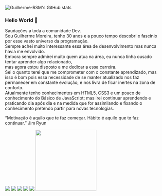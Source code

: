 ![Guilherme-RSM's GitHub stats](https://github-readme-stats.vercel.app/api?username=Guilherme-RSM&show_icons=true&theme=merko)

### Hello World 👋
Saudações a toda a comunidade Dev.<br>
Sou Guilherme Moreira, tenho 30 anos e a pouco tempo descobri o fascinio por esse vasto universo da programação.<br>
Sempre achei muito interessante essa área de desenvolvimento mas nunca havia me envolvido.<br>
Embora sempre admirei muito quem atua na área, eu nunca tinha ousado tentar aprender algo relacionado, <br>
mas agora estou disposto a me dedicar a essa carreira.<br>
Sei o quanto terei que me comprometer com o constante aprendizado, mas isso é bom pois essa necessidade de se manter atualizado nos faz permanecer em constante evolução, e nos livra de ficar inertes na zona de conforto.<br>
Atualmente tenho conhecimentos em HTML5, CSS3 e um pouco de conhecimento do Básico de JavaScript; mas irei continuar aprendendo e praticando dia após dia e na medida que for assimilando e 
fixando o conhecimento pretendo partir para novas tecnologias.

“Motivação é aquilo que te faz começar. Hábito é aquilo que te faz continuar.”
Jim Ryun



<!--LINKEDIN-->
<a href="https://www.linkedin.com/in/guilherme-rsm/" target="_blank" alt="Link para o Linkedin">
  <img src="https://img.shields.io/badge/-Linkedin-0e76a8?style=flat-square&logo=Linkedin&logoColor=white&link=LINK-DO-SEU-LINKEDIN" /></a>


<!--CODEPEN-->
  <a href="https://codepen.io/guilherme-rsm" target="_blank" alt="Link para o Codepen">
  <img src="https://img.shields.io/badge/-Codepen-000?style=flat-square&labelColor=000&logo=codepen&logoColor=white&link=LINK-DO-SEU-CODEPEN"/></a>
  
  
  <!--YOUTUBE-->
  <a href="https://www.youtube.com/c/GuilhermeMoreira" target="_blank" alt="Link para o Youtube">
  <img src="https://img.shields.io/badge/-Youtube-e02b0f?style=flat-square&labelColor=e02b0f&logo=youtube&logoColor=white&link=LINK-DO-SEU-YOUTUBE"/></a>


  <!--FACEBOOK-->
  <a href="https://www.facebook.com/guilhermemoreira1992" target="_blank" alt="Link para o Facebook">
  <img src="https://img.shields.io/badge/-Facebook-3b5998?style=flat-square&labelColor=3b5998&logo=facebook&logoColor=white&link=LINK-DO-SEU-FACEBOOK"/></a>


  <!--INSTAGRAM-->
  <a href="https://www.instagram.com/guilherme.rsm" target="_blank" alt="Link para o Instagram">
  <img src="https://img.shields.io/badge/-Instagram-c2506d?style=flat-square&labelColor=c2506d&logo=instagram&logoColor=white&link=LINK-DO-SEU-INSTAGRAM"/></a>


  <!--ILUSTRAÇÃO-->
<img src="https://raw.githubusercontent.com/MicaelliMedeiros/micaellimedeiros/master/image/computer-illustration.png" width="200px">

